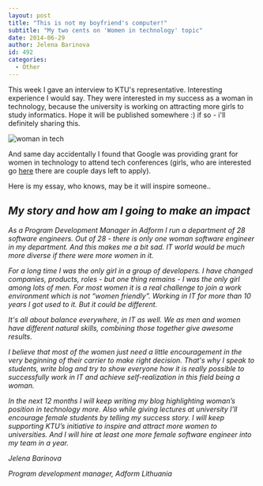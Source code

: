 ```yaml
---
layout: post
title: "This is not my boyfriend's computer!"
subtitle: "My two cents on 'Women in technology' topic"
date: 2014-06-29
author: Jelena Barinova
id: 492
categories:
  - Other
---
```


This week I gave an interview to KTU's representative. Interesting experience I would say. They were interested in my success as a woman in technology, because the university is working on attracting more girls to study informatics. Hope it will be published somewhere :) if so - i'll definitely sharing this.

<img src="{{ site.baseurl }}/img/post_img/women-in-tech.jpg" alt="woman in tech" class="left" />

And same day accidentally I found that Google was providing grant for women in technology to attend tech conferences (girls, who are interested go [here](http://www.google.com/edu/students/google-travel-and-conference-grants/#!europe) there are couple days left to apply).

Here is my essay, who knows, may be it will inspire someone..

## _My story and how am I going to make an impact_

_As a Program Development Manager in Adform I run a department of 28 software engineers. Out of 28 - there is only one woman software engineer in my department. And this makes me a bit sad. IT world would be much more diverse if there were more women in it._

_For a long time I was the only girl in a group of developers. I have changed companies, products, roles - but one thing remains - I was the only girl among lots of men. For most women it is a real challenge to join a work environment which is not “women friendly”. Working in IT for more than 10 years I got used to it. But it could be different._

_It's all about balance everywhere, in IT as well. We as men and women have different natural skills, combining those together give awesome results._

_I believe that most of the women just need a little encouragement in the very beginning of their carrier to make right decision. That's why I speak to students, write blog and try to show everyone how it is really possible to successfully work in IT and achieve self-realization in this field being a woman._

_In the next 12 months I will keep writing my blog highlighting woman’s position in technology more. Also while giving lectures at university I’ll encourage female students by telling my success story. I will keep supporting KTU’s initiative to inspire and attract more women to universities. And I will hire at least one more female software engineer into my team in a year._

_Jelena Barinova_

_Program development manager, Adform Lithuania_